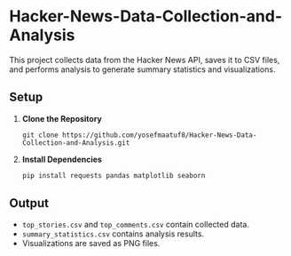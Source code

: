 # Hacker-News-Data-Collection-and-Analysis

This project collects data from the Hacker News API, saves it to CSV files, and performs analysis to generate summary statistics and visualizations.

## Setup

1. **Clone the Repository**

    ```
   git clone https://github.com/yosefmaatuf8/Hacker-News-Data-Collection-and-Analysis.git
    ```

2. **Install Dependencies**

    ```sh
    pip install requests pandas matplotlib seaborn
    ```


## Output

- `top_stories.csv` and `top_comments.csv` contain collected data.
- `summary_statistics.csv` contains analysis results.
- Visualizations are saved as PNG files.


